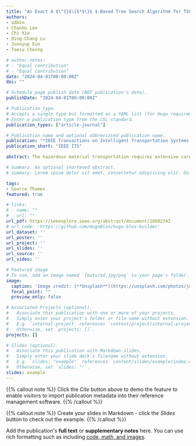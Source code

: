 ```yaml
---
title: "An Exact A $\^{}$\{$*$\}$ $-Based Tree Search Algorithm for TSP With Sequence-and-Load Dependent Risk"
authors:
- admin
- Chanho Lee
- Chi Xie
- Qing-Chang Lu
- Joonyup Eun
- Taesu Cheong

# author_notes:
# - "Equal contribution"
# - "Equal contribution"
date: "2024-04-01T00:00:00Z"
doi: ""

# Schedule page publish date (NOT publication's date).
publishDate: "2024-04-01T00:00:00Z"

# Publication type.
# Accepts a single type but formatted as a YAML list (for Hugo requirements).
# Enter a publication type from the CSL standard.
publication_types: ["article-journal"]

# Publication name and optional abbreviated publication name.
publication: "*IEEE Transactions on Intelligent Transportation Systems, 25*(9)"
publication_short: "IEEE ITS"

abstract: The hazardous material transportation requires extensive care owing to the disastrous consequences of accidents, such as chemical spills or radioactive exposures. Consequently, a minimum risk delivery plan that is dynamically decided by the cargo load of the vehicle at each customer must be scheduled. We introduce a traveling salesman problem (TSP) with a sequence-and-load dependent risk, which differs from the conventional TSP as the arc costs are determined by the hazardous cargo load at each decision epoch. We define our problem in a dynamic programming formulation and present mixed-integer linear program with a nonlinear objective function. To efficiently retrieve exact optimal solutions, we propose an iterative-deepening A*-based tree search algorithm using admissible lower and efficient upper bound algorithms for guaranteed optimality. Numerical experiments indicate that the proposed algorithm outperforms a current state-of-the-art solver. An ablation study and sensitivity analysis demonstrate the effectiveness of the proposed algorithm and derive managerial insights.

# Summary. An optional shortened abstract.
# summary: Lorem ipsum dolor sit amet, consectetur adipiscing elit. Duis posuere tellus ac convallis placerat. Proin tincidunt magna sed ex sollicitudin condimentum.

tags:
- Source Themes
featured: true

# links:
# - name: ""
#   url: ""
url_pdf: https://ieeexplore.ieee.org/abstract/document/10502342
# url_code: 'https://github.com/HugoBlox/hugo-blox-builder'
url_dataset: ''
url_poster: ''
url_project: ''
url_slides: ''
url_source: ''
url_video: ''

# Featured image
# To use, add an image named `featured.jpg/png` to your page's folder. 
image:
  caption: 'Image credit: [**Unsplash**](https://unsplash.com/photos/jdD8gXaTZsc)'
  focal_point: ""
  preview_only: false

# Associated Projects (optional).
#   Associate this publication with one or more of your projects.
#   Simply enter your project's folder or file name without extension.
#   E.g. `internal-project` references `content/project/internal-project/index.md`.
#   Otherwise, set `projects: []`.
projects: []

# Slides (optional).
#   Associate this publication with Markdown slides.
#   Simply enter your slide deck's filename without extension.
#   E.g. `slides: "example"` references `content/slides/example/index.md`.
#   Otherwise, set `slides: ""`.
slides: example
---
```


{{% callout note %}}
Click the *Cite* button above to demo the feature to enable visitors to import publication metadata into their reference management software.
{{% /callout %}}

{{% callout note %}}
Create your slides in Markdown - click the *Slides* button to check out the example.
{{% /callout %}}

Add the publication's **full text** or **supplementary notes** here. You can use rich formatting such as including [code, math, and images](https://docs.hugoblox.com/content/writing-markdown-latex/).
